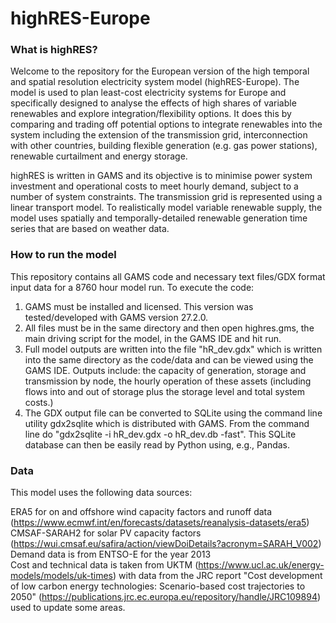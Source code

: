 # highRES-Europe

### **What is highRES**?

Welcome to the repository for the European version of the high temporal and spatial resolution electricity system model (highRES-Europe). The model is used to plan least-cost electricity systems for Europe and specifically designed to analyse the effects of high shares of variable renewables and explore integration/flexibility options. It does this by comparing and trading off potential options to integrate renewables into the system including the extension of the transmission grid, interconnection with other countries, building flexible generation (e.g. gas power stations), renewable curtailment and energy storage.

highRES is written in GAMS and its objective is to minimise power system investment and operational costs to meet hourly demand, subject to a number of system constraints. The transmission grid is represented using a linear transport model. To realistically model variable renewable supply, the model uses spatially and temporally-detailed renewable generation time series that are based on weather data.

### **How to run the model**

This repository contains all GAMS code and necessary text files/GDX format input data for a 8760 hour model run. To execute the code:

1. GAMS must be installed and licensed. This version was tested/developed with GAMS version 27.2.0.
2. All files must be in the same directory and then open highres.gms, the main driving script for the model, in the GAMS IDE and hit run.
3. Full model outputs are written into the file "hR_dev.gdx" which is written into the same directory as the code/data and can be viewed using the GAMS IDE. Outputs include: the capacity of generation, storage and transmission by node, the hourly operation of these assets (including flows into and out of storage plus the storage level and total system costs.)
4. The GDX output file can be converted to SQLite using the command line utility gdx2sqlite which is distributed with GAMS. From the command line do "gdx2sqlite -i hR_dev.gdx -o hR_dev.db -fast". This SQLite database can then be easily read by Python using, e.g., Pandas.

### **Data**

This model uses the following data sources:

ERA5 for on and offshore wind capacity factors and runoff data (https://www.ecmwf.int/en/forecasts/datasets/reanalysis-datasets/era5)  
CMSAF-SARAH2 for solar PV capacity factors (https://wui.cmsaf.eu/safira/action/viewDoiDetails?acronym=SARAH_V002)  
Demand data is from ENTSO-E for the year 2013  
Cost and technical data is taken from UKTM (https://www.ucl.ac.uk/energy-models/models/uk-times) with data from the JRC report "Cost development of low carbon energy technologies: Scenario-based cost trajectories to 2050" (https://publications.jrc.ec.europa.eu/repository/handle/JRC109894) used to update some areas. 
